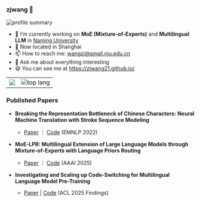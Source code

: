 ### zjwang 👋

<!-- ![github stats](https://github-readme-stats.vercel.app/api?username=zjwang21&show_icons=true&theme=react) -->

![profile summary](https://github-profile-summary-cards.vercel.app/api/cards/profile-details?username=zjwang21&theme=react)

- 🔭 I’m currently working on **MoE (Mixture-of-Experts)** and **Multilingual LLM** in [Nanjing University](https://www.nju.edu.cn/)
- 📍 Now located in Shanghai
- 📫 How to reach me: wangzj@smail.nju.edu.cn
- 💬 Ask me about everything interesting
- 😄 You can see me at https://zjwang21.github.io/

<table style="border-collapse: collapse; border: none;">
  <tbody>
    <tr style="border: none;">
      <td style="border: none;"><img src="http://github-profile-summary-cards.vercel.app/api/cards/stats?username=zjwang21&theme=react"></td>
      <td style="border: none;"><img src="http://github-profile-summary-cards.vercel.app/api/cards/repos-per-language?username=zjwang21&theme=react" alt="top lang"></td>
    </tr>
  </tbody>
</table>


<!-- ![language](https://github-readme-stats.vercel.app/api/top-langs/?username=zjwang21&hide=html,tex&layout=compact&theme=react) -->

### Published Papers

- **Breaking the Representation Bottleneck of Chinese Characters: Neural Machine Translation with Stroke Sequence Modeling**
  - [Paper](https://aclanthology.org/2022.emnlp-main.434/) ｜ [Code](https://github.com/zjwang21/StrokeNet)  (EMNLP 2022)

- **MoE-LPR: Multilingual Extension of Large Language Models through Mixture-of-Experts with Language Priors Routing**
  - [Paper](https://arxiv.org/abs/2408.11396) ｜ [Code](https://github.com/NJUNLP/MoE-LPR)  (AAAI 2025)

- **Investigating and Scaling up Code-Switching for Multilingual Language Model Pre-Training**
  - [Paper](https://arxiv.org/abs/2504.01801) | [Code](https://github.com/NJUNLP/SynCS) (ACL 2025 Findings)

